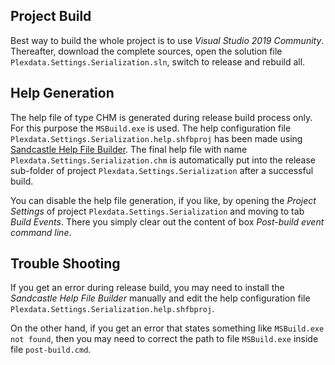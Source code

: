 
## Project Build

Best way to build the whole project is to use _Visual Studio 2019 Community_. Thereafter, 
download the complete sources, open the solution file `Plexdata.Settings.Serialization.sln`, 
switch to release and rebuild all.

## Help Generation

The help file of type CHM is generated during release build process only. For this purpose 
the `MSBuild.exe` is used. The help configuration file `Plexdata.Settings.Serialization.help.shfbproj` 
has been made using [Sandcastle Help File Builder](https://ewsoftware.github.io/SHFB/html/bd1ddb51-1c4f-434f-bb1a-ce2135d3a909.htm). 
The final help file with name `Plexdata.Settings.Serialization.chm` is automatically put into 
the release sub-folder of project `Plexdata.Settings.Serialization` after a successful build.

You can disable the help file generation, if you like, by opening the _Project Settings_ 
of project `Plexdata.Settings.Serialization` and moving to tab _Build Events_. There you 
simply clear out the content of box _Post-build event command line_.

## Trouble Shooting

If you get an error during release build, you may need to install the _Sandcastle Help File 
Builder_ manually and edit the help configuration file `Plexdata.Settings.Serialization.help.shfbproj`.

On the other hand, if you get an error that states something like `MSBuild.exe not found`, 
then you may need to correct the path to file `MSBuild.exe` inside file `post-build.cmd`.
